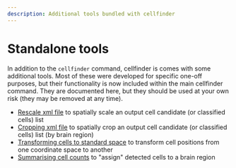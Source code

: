```yaml
---
description: Additional tools bundled with cellfinder
---
```


# Standalone tools

In addition to the `cellfinder` command, cellfinder is comes with some additional tools. Most of these were developed for specific one-off purposes, but their functionality is now included within the main cellfinder command. They are documented here, but they should be used at your own risk \(they may be removed at any time\).

* [Rescale xml file](rescale-xml.md) to spatially scale an output cell candidate \(or classified cells\) list
* [Cropping xml file](crop-xml.md) to spatially crop an output cell candidate \(or classified cells\) list \(by brain region\)
* [Transforming cells to standard space](transform-standard-space.md) to transform cell positions from one coordinate space to another
* [Summarising cell counts](summarise-counts.md) to "assign" detected cells to a brain region



